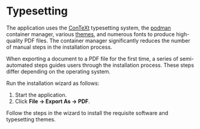 # Typesetting

The application uses the [ConTeXt](https://contextgarden.net) typesetting
system, the [podman](https://podman.io/) container manager, various
[themes](https://gitlab.com/DaveJarvis/keenwrite-themes), and numerous
fonts to produce high-quality PDF files. The container manager significantly
reduces the number of manual steps in the installation process.

When exporting a document to a PDF file for the first time, a series of
semi-automated steps guides users through the installation process. These
steps differ depending on the operating system.

Run the installation wizard as follows:

1. Start the application.
1. Click **File → Export As → PDF**.

Follow the steps in the wizard to install the requisite software and
typesetting themes.

